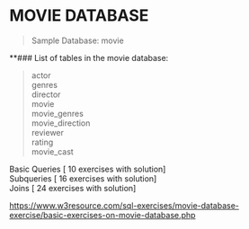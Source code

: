 # MOVIE DATABASE 

> Sample Database: movie

**### List of tables in the movie database:

> actor<br/> 
> genres<br/>
> director<br/>
> movie<br/>
> movie_genres<br/>
> movie_direction<br/>
> reviewer<br/>
> rating<br/>
> movie_cast<br/>

Basic Queries [ 10 exercises with solution] <br/>
Subqueries [ 16 exercises with solution] <br/>
Joins [ 24 exercises with solution] <br/>


https://www.w3resource.com/sql-exercises/movie-database-exercise/basic-exercises-on-movie-database.php
